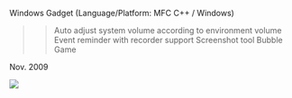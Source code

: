 Windows Gadget
(Language/Platform: MFC C++ / Windows)
>>Auto adjust system volume according to environment volume
>>Event reminder with recorder support
>>Screenshot tool
>>Bubble Game

Nov. 2009

<a href='https://s3.amazonaws.com/sepersonal_test/executable/iDLE_Beta_version.zip'><img src='https://s3.amazonaws.com/sepersonal_test/images/gaget.jpg'></a>